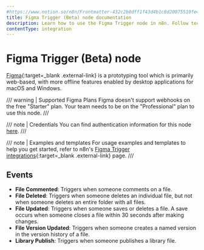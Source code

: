 ```yaml
---
#https://www.notion.so/n8n/Frontmatter-432c2b8dff1f43d4b1c8d20075510fe4
title: Figma Trigger (Beta) node documentation
description: Learn how to use the Figma Trigger node in n8n. Follow technical documentation to integrate Figma Trigger node into your workflows.
contentType: integration
---
```


# Figma Trigger (Beta) node

[Figma](https://www.figma.com/){:target=_blank .external-link} is a prototyping tool which is primarily web-based, with more offline features enabled by desktop applications for macOS and Windows.

/// warning | Supported Figma Plans
Figma doesn't support webhooks on the free "Starter" plan. Your team needs to be on the "Professional" plan to use this node.
///

/// note | Credentials
You can find authentication information for this node [here](/integrations/builtin/credentials/figma/).
///

///  note  | Examples and templates
For usage examples and templates to help you get started, refer to n8n's [Figma Trigger integrations](https://n8n.io/integrations/figma-trigger-beta/){:target=_blank .external-link} page.
///

## Events

- **File Commented**: Triggers when someone comments on a file.
- **File Deleted**: Triggers when someone deletes an individual file, but not when someone deletes an entire folder with all files.
- **File Updated**: Triggers when someone saves or deletes a file. A save occurs when someone closes a file within 30 seconds after making changes.
- **File Version Updated**: Triggers when someone creates a named version in the version history of a file.
- **Library Publish**: Triggers when someone publishes a library file.

